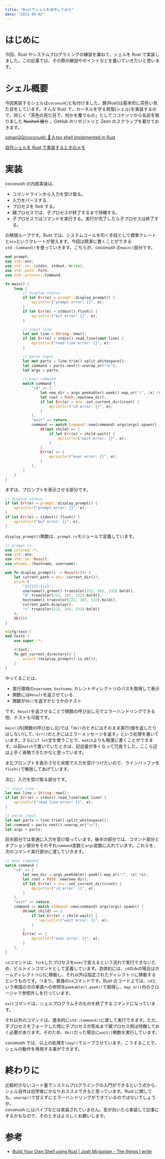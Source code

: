```yaml
---
title: "Rustでシェルを自作してみた"
date: "2021-09-02"
---
```


# はじめに

今回、Rust やシステムプログラミングの練習を兼ねて、シェルを Rust で実装しました。この記事では、その際の解説やポイントなどを書いていきたいと思います。

# シェル概要

今回実装するシェルは`coconush🥥`と名付けました。錆(Rust)は基本的に茶色い見た目をしています。そんな Rust で、カーネルを守る貝殻(シェル)を実装するので、同じく「茶色の見た目で、何かを覆うもの」としてココナッツから名前を取りました ~~Nushell 被り~~ 。GitHub のリポジトリと Zenn のスクラップを載せておきます。

[oshanQQ/coconush: 🥥 A toy shell implemented in Rust](https://github.com/oshanQQ/coconush)

[自作シェルを Rust で実装するときのメモ](https://zenn.dev/oshanqq/scraps/9af8e5c9fa054c)

# 実装

coconush の内部実装は、

- コマンドラインから入力を受け取る。
- 入力をパースする
- プロセスを fork する。
- 親プロセスでは、子プロセスが終了するまで待機する。
- 子プロセスではコマンドを実行する。実行が完了したら子プロセスは終了する。

の無限ループです。Rust では、システムコールを叩く手段として標準クレートと`nix`というクレートが使えます。今回は簡潔に書くことができる`std::Command()`を使っていきます。こちらが、coconush の`main()`部分です。

```rust
mod prompt;
use std::env;
use std::io::{stdin, stdout, Write};
use std::path::Path;
use std::process::Command;

fn main() {
    loop {
        // display status
        if let Err(e) = prompt::display_prompt() {
            eprintln!("prompt error: {}", e);
        }
        if let Err(e) = stdout().flush() {
            eprintln!("buf error: {}", e);
        }

        // input line
        let mut line = String::new();
        if let Err(e) = stdin().read_line(&mut line) {
            eprintln!("read line error: {}", e);
        }

        // parse input
        let mut parts = line.trim().split_whitespace();
        let command = parts.next().unwrap_or("\n");
        let args = parts;

        // exec command
        match command {
            "cd" => {
                let new_dir = args.peekable().peek().map_or("/", |x| *x);
                let root = Path::new(new_dir);
                if let Err(e) = env::set_current_dir(&root) {
                    eprintln!("cd error: {}", e);
                }
            },
            "exit" => return,
            command => match Command::new(command).args(args).spawn() {
                Ok(mut child) => {
                    if let Err(e) = child.wait() {
                        eprintln!("wait error: {}", e);
                    }
                }
                Err(e) => {
                    eprintln!("exec error: {}", e);
                }
            },
        }
    }
}

```

まずは、プロンプトを表示させる部分です。

```rust
// display status
if let Err(e) = prompt::display_prompt() {
    eprintln!("prompt error: {}", e);
}
if let Err(e) = stdout().flush() {
    eprintln!("buf error: {}", e);
}
```

`display_prompt()`関数は、`prompt.rs`モジュールで定義しています。

```rust
// prompt.rs
use colored::*;
use std::env;
use std::io::Result;
use whoami::{hostname, username};

pub fn display_prompt() -> Result<()> {
    let current_path = env::current_dir()?;
    print!(
        "{}{}{}:{}{}",
        username().green().truecolor(222, 165, 132).bold(),
        "@".truecolor(222, 165, 132).bold(),
        hostname().truecolor(222, 165, 132).bold(),
        current_path.display(),
        ">".truecolor(222, 165, 132).bold()
    );
    Ok(())
}

#[cfg(test)]
mod tests {
    use super::*;

    #[test]
    fn get_current_directory() {
        assert!(display_prompt().is_ok());
    }
}
```

やってることは、

- 実行環境の`username`, `hostname`, カレントディレクトリのパスを取得して表示
- 関数には`Result`を返させている
- 関数が`Ok()`を返すかどうかのテスト

です。`Result`を返させることで関数の呼び出し元でエラーハンドリングできる他、テストも可能です。

`main()`内(関数の呼び出し元)では「`Ok()`のときにはそのまま実行(値を返したりはしない)して、`Err()`のときにはエラーメッセージを返す」という処理を書いています。さらに`if let`文を使うことで、`match`よりも簡潔に書くことができます。以前`match`で書いていたときは、記述量が多くなって冗長でした。ここら辺は上手く省略できたかなと思っています。

またプロンプトを表示させた状態で入力を受けつけたいので、ラインバッファを`flush()`で解放してあげています。

次に、入力を受け取る部分です。

```rust
// input line
let mut line = String::new();
if let Err(e) = stdin().read_line(&mut line) {
    eprintln!("read line error: {}", e);
}

// parse input
let mut parts = line.trim().split_whitespace();
let command = parts.next().unwrap_or("\n");
let args = parts;
```

前半部分では普通に入力を受け取っています。後半の部分では、コマンド部分とオプション部分をそれぞれ`command`変数と`args`変数に入れています。これらを、次のコマンド実行部分に渡していきます。

```rust
// exec command
match command {
    "cd" => {
        let new_dir = args.peekable().peek().map_or("/", |x| *x);
        let root = Path::new(new_dir);
        if let Err(e) = env::set_current_dir(&root) {
            eprintln!("cd error: {}", e);
        }
    },
    "exit" => return,
    command => match Command::new(command).args(args).spawn() {
        Ok(mut child) => {
            if let Err(e) = child.wait() {
                eprintln!("wait error: {}", e);
            }
        }
        Err(e) => {
            eprintln!("exec error: {}", e);
        }
    },
}
```

`cd`コマンドは、`fork`したプロセスを`exec`で変えるという流れで実行できないため、ビルトインコマンドとして定義しています。具体的には、`cd`のみの場合はホームディレクトリ(`/`)に移動し、それ以外は指定されたディレクトリに移動するというものです。つまり、普通の`cd`コマンドです。Rust のコード上では、`cd`という単語の次の単語への参照を`peekable().peek()`で取得し、`map_or()`内のクロージャで参照外しを行っています。

`exit`コマンドは、シェルプログラムそのものを終了するコマンドになっています。

それ以外のコマンドは、基本的に`std::Command()`に渡して実行できます。ただ、子プロセスをフォークした時に子プロセスが死ぬまで親プロセス側は待機しておく必要があります。そのため、`Ok()`だった場合に`wait()`関数を実行しています。

coconush では、以上の処理を`loop()`でループさせています。こうすることで、シェルの動作を再現する事ができます。

# 終わりに

比較的少ないコード量でシステムプログラミングの入門ができるという点から、シェル自作は初学者にかなりおススメできると思っています。Rust に関しても、`unwrap()`で甘えずにエラーハンドリングができているのではないでしょうか。  
coconush にはパイプなどは実装されていません。気が向いたら実装して記事にするかもなので、そのときはよろしくお願いします。

# 参考

- [Build Your Own Shell using Rust | Josh Mcguigan - The things I write](https://www.joshmcguigan.com/blog/build-your-own-shell-rust/)
